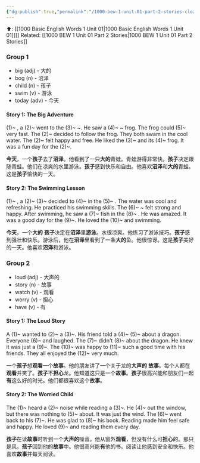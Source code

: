 ```yaml
---
{"dg-publish":true,"permalink":"/1000-bew-1-unit-01-part-2-stories-cloze-questions/","tags":["BEW","Tuition/English"]}
---
```


⬆️: [[1000 Basic English Words 1 Unit 01\|1000 Basic English Words 1 Unit 01]]]]
Related: [[1000 BEW 1 Unit 01 Part 2 Stories\|1000 BEW 1 Unit 01 Part 2 Stories]]

### Group 1

- big (adj) - 大的
- bog (n) - 沼泽
- child (n) - 孩子
- swim (v) - 游泳
- today (adv) - 今天

#### Story 1: The Big Adventure

(1)~ , a (2)~ went to the (3)~ ~. He saw a (4)~ ~ frog. The frog could (5)~ very fast. The (2)~ decided to follow the frog. They both swam in the cool water. The (2)~ felt happy and free. He liked the (3)~ and its (4)~ frog. It was a fun day for the (2)~.

**今天**，一个**孩子**去了**沼泽**。他看到了一只**大的**青蛙。青蛙游得非常快。**孩子**决定跟随青蛙。他们在凉爽的水里游泳。**孩子**感到快乐和自由。他喜欢**沼泽**和**大的**青蛙。这是**孩子**愉快的一天。

#### Story 2: The Swimming Lesson

(1)~ , a (2)~ (3)~ decided to (4)~ in the (5)~ . The water was cool and refreshing. He practiced his swimming skills. The (6)~ ~ felt strong and happy. After swimming, he saw a (7)~ fish in the (8)~ . He was amazed. It was a good day for the (9)~. He loved the (10)~ and swimming.

 **今天**，一个**大的** **孩子**决定在**沼泽**里**游泳**。水很凉爽。他练习了游泳技巧。**孩子**感到强壮和快乐。游泳后，他在**沼泽**里看到了一条**大的**鱼。他很惊讶。这是**孩子**美好的一天。他喜欢**沼泽**和游泳。

### Group 2

- loud (adj) - 大声的
- story (n) - 故事
- watch (v) - 观看
- worry (v) - 担心
- have (v) - 有

#### Story 1: The Loud Story

A (1)~ wanted to (2)~ a (3)~. His friend told a (4)~ (5)~ about a dragon. Everyone (6)~ and laughed. The (7)~ didn't (8)~ about the dragon. He knew it was just a (9)~. The (10)~ was happy to (11)~ such a good time with his friends. They all enjoyed the (12)~ very much.

一个**孩子**想**观看**一个**故事**。他的朋友讲了一个关于龙的**大声的** **故事**。每个人都在**观看**并笑了。**孩子**不**担心**龙。他知道这只是一个**故事**。**孩子**很高兴能和朋友们一起**有**这么好的时光。他们都很喜欢这个**故事**。

#### Story 2: The Worried Child

The (1)~ heard a (2)~ noise while reading a (3)~. He (4)~ out the window, but there was nothing to (5)~ about. It was just the wind. The (6)~ went back to his (7)~. He was glad to (8)~ his book. Reading made him feel safe and happy. He loved (9)~ and reading them every day.

 **孩子**在读**故事**时听到一个**大声的**噪音。他从窗外**观看**，但没有什么可**担心**的。那只是风。**孩子**回到他的**故事**中。他很高兴能**有**他的书。阅读让他感到安全和快乐。他喜欢**故事**并每天阅读。
